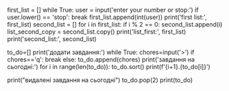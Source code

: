 first_list = []
while True:
    user = input('enter your number or stop:')
    if user.lower() == 'stop':
        break
    first_list.append(int(user))
print('first list:', first_list)
second_list = []
for i in first_list:
    if i % 2 == 0:
        second_list.append(i)
    list_second_copy = second_list.copy()
print('list_first:', first_list)
print('second_list:', second_list)

to_do=[]
print('додати завдання:')
while True:
    chores=input('>')
    if chores=='q':
        break
    else:
        to_do.append(chores)
print('завдання на сьогодні:')
for i in range(len(to_do)):
    to_do.sort()
    print(f'{i+1}.{to_do[i]}')


print("видалені завдання на сьогодні")
to_do.pop(2)
print(to_do)
